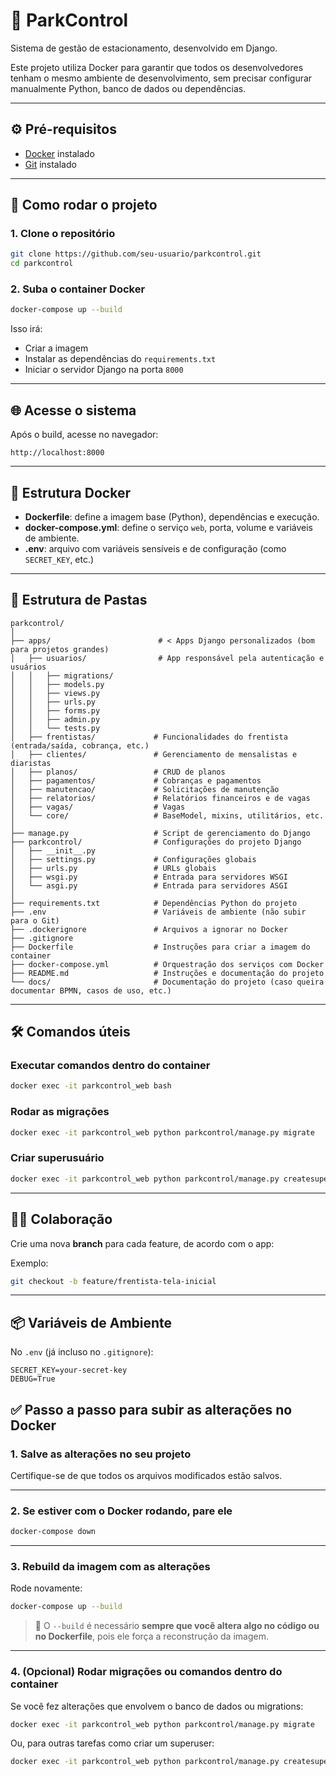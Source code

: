 
# 🚗 ParkControl

Sistema de gestão de estacionamento, desenvolvido em Django.

Este projeto utiliza Docker para garantir que todos os desenvolvedores tenham o mesmo ambiente de desenvolvimento, sem precisar configurar manualmente Python, banco de dados ou dependências.

---

## ⚙️ Pré-requisitos

- [Docker](https://www.docker.com/) instalado
- [Git](https://git-scm.com/) instalado

---

## 🚀 Como rodar o projeto

### 1. Clone o repositório

```bash
git clone https://github.com/seu-usuario/parkcontrol.git
cd parkcontrol
````

### 2. Suba o container Docker

```bash
docker-compose up --build
```

Isso irá:

* Criar a imagem
* Instalar as dependências do `requirements.txt`
* Iniciar o servidor Django na porta `8000`

---

## 🌐 Acesse o sistema

Após o build, acesse no navegador:

```
http://localhost:8000
```

---

## 🐳 Estrutura Docker

* **Dockerfile**: define a imagem base (Python), dependências e execução.
* **docker-compose.yml**: define o serviço `web`, porta, volume e variáveis de ambiente.
* **.env**: arquivo com variáveis sensíveis e de configuração (como `SECRET_KEY`, etc.)

---

## 🧩 Estrutura de Pastas

```text
parkcontrol/
│
├── apps/                        # < Apps Django personalizados (bom para projetos grandes)
│   ├── usuarios/                # App responsável pela autenticação e usuários
│   │   ├── migrations/
│   │   ├── models.py
│   │   ├── views.py
│   │   ├── urls.py
│   │   ├── forms.py
│   │   ├── admin.py
│   │   └── tests.py
│   ├── frentistas/             # Funcionalidades do frentista (entrada/saída, cobrança, etc.)
│   ├── clientes/               # Gerenciamento de mensalistas e diaristas
│   ├── planos/                 # CRUD de planos
│   ├── pagamentos/             # Cobranças e pagamentos
│   ├── manutencao/             # Solicitações de manutenção
│   ├── relatorios/             # Relatórios financeiros e de vagas
│   ├── vagas/                  # Vagas
│   └── core/                   # BaseModel, mixins, utilitários, etc.
│
├── manage.py                   # Script de gerenciamento do Django
├── parkcontrol/                # Configurações do projeto Django
│   ├── __init__.py
│   ├── settings.py             # Configurações globais
│   ├── urls.py                 # URLs globais
│   ├── wsgi.py                 # Entrada para servidores WSGI
│   └── asgi.py                 # Entrada para servidores ASGI
│
├── requirements.txt            # Dependências Python do projeto
├── .env                        # Variáveis de ambiente (não subir para o Git)
├── .dockerignore               # Arquivos a ignorar no Docker
├── .gitignore
├── Dockerfile                  # Instruções para criar a imagem do container
├── docker-compose.yml          # Orquestração dos serviços com Docker
├── README.md                   # Instruções e documentação do projeto
└── docs/                       # Documentação do projeto (caso queira documentar BPMN, casos de uso, etc.)

```

---

## 🛠️ Comandos úteis

### Executar comandos dentro do container

```bash
docker exec -it parkcontrol_web bash
```

### Rodar as migrações

```bash
docker exec -it parkcontrol_web python parkcontrol/manage.py migrate
```

### Criar superusuário

```bash
docker exec -it parkcontrol_web python parkcontrol/manage.py createsuperuser
```

---

## 👨‍💻 Colaboração

Crie uma nova **branch** para cada feature, de acordo com o app:

Exemplo:

```bash
git checkout -b feature/frentista-tela-inicial
```

---

## 📦 Variáveis de Ambiente

No `.env` (já incluso no `.gitignore`):

```env
SECRET_KEY=your-secret-key
DEBUG=True
```

## ✅ Passo a passo para subir as alterações no Docker

### 1. Salve as alterações no seu projeto

Certifique-se de que todos os arquivos modificados estão salvos.

---

### 2. Se estiver com o Docker rodando, pare ele

```bash
docker-compose down
```

---

### 3. Rebuild da imagem com as alterações

Rode novamente:

```bash
docker-compose up --build
```

> 🔁 O `--build` é necessário **sempre que você altera algo no código ou no Dockerfile**, pois ele força a reconstrução da imagem.

---

### 4. (Opcional) Rodar migrações ou comandos dentro do container

Se você fez alterações que envolvem o banco de dados ou migrations:

```bash
docker exec -it parkcontrol_web python parkcontrol/manage.py migrate
```

Ou, para outras tarefas como criar um superuser:

```bash
docker exec -it parkcontrol_web python parkcontrol/manage.py createsuperuser
```

